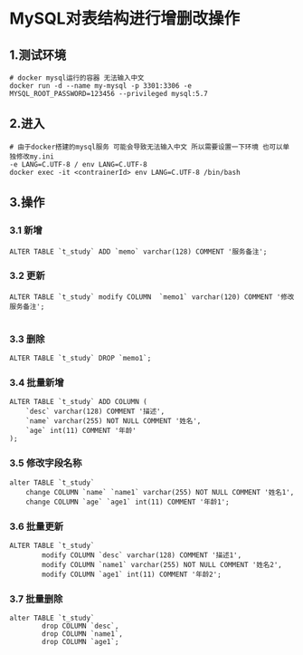 # MySQL对表结构进行增删改操作

## 1.测试环境

```shell
# docker mysql运行的容器 无法输入中文
docker run -d --name my-mysql -p 3301:3306 -e MYSQL_ROOT_PASSWORD=123456 --privileged mysql:5.7
```

## 2.进入

```shell
# 由于docker搭建的mysql服务 可能会导致无法输入中文 所以需要设置一下环境 也可以单独修改my.ini
-e LANG=C.UTF-8 / env LANG=C.UTF-8
docker exec -it <contrainerId> env LANG=C.UTF-8 /bin/bash
```

## 3.操作

### 3.1 新增

```mysql
ALTER TABLE `t_study` ADD `memo` varchar(128) COMMENT '服务备注';
```



### 3.2 更新
```mysql
ALTER TABLE `t_study` modify COLUMN  `memo1` varchar(120) COMMENT '修改服务备注';


```

### 3.3 删除

```mysql
ALTER TABLE `t_study` DROP `memo1`;
```



### 3.4 批量新增
```mysql
ALTER TABLE `t_study` ADD COLUMN (
    `desc` varchar(128) COMMENT '描述',
    `name` varchar(255) NOT NULL COMMENT '姓名',
    `age` int(11) COMMENT '年龄'
);
```



### 3.5 修改字段名称
```mysql
alter TABLE `t_study` 
	change COLUMN `name` `name1` varchar(255) NOT NULL COMMENT '姓名1',
	change COLUMN `age` `age1` int(11) COMMENT '年龄1';
```



### 3.6 批量更新
```mysql
ALTER TABLE `t_study` 
        modify COLUMN `desc` varchar(128) COMMENT '描述1',
        modify COLUMN `name1` varchar(255) NOT NULL COMMENT '姓名2',
        modify COLUMN `age1` int(11) COMMENT '年龄2';
```




### 3.7 批量删除
```mysql
alter TABLE `t_study`
        drop COLUMN `desc`,
        drop COLUMN `name1`,
        drop COLUMN `age1`;
```

